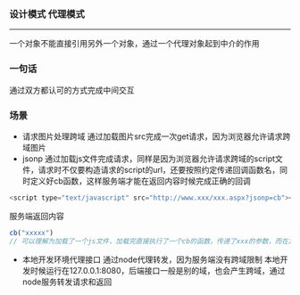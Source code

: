 ### 设计模式 代理模式
***
一个对象不能直接引用另外一个对象，通过一个代理对象起到中介的作用

### 一句话
通过双方都认可的方式完成中间交互

### 场景
* 请求图片处理跨域
通过加载图片src完成一次get请求，因为浏览器允许请求跨域图片
* jsonp
通过加载js文件完成请求，同样是因为浏览器允许请求跨域的script文件，请求时不仅要构造请求的script的url，还要按照约定传递回调函数名，同时定义好cb函数，这样服务端才能在返回内容时候完成正确的回调
```js
<script type="text/javascript" src="http://www.xxx/xxx.aspx?jsonp=cb"></script>
```
服务端返回内容
```js
cb("xxxxx")
// 可以理解为加载了一个js文件，加载完直接执行了一个cb的函数，传递了xxx的参数，而在发起jsonp请求的时候，已经定义好cb函数
```
* 本地开发环境代理接口
通过node代理转发，因为服务端没有跨域限制
本地开发时候运行在127.0.0.1:8080，后端接口一般是别的域，也会产生跨域，通过node服务转发请求和返回
